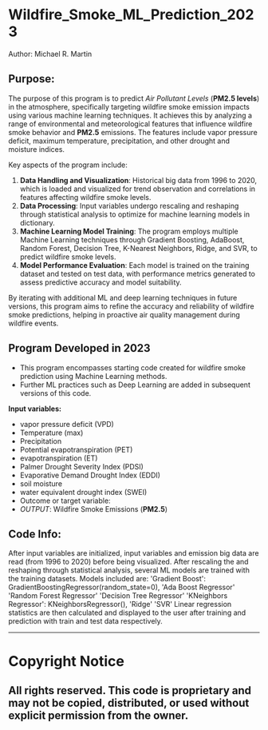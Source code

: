 # Wildfire_Smoke_ML_Prediction_2023
Author: Michael R. Martin

## Purpose:
The purpose of this program is to predict *Air Pollutant Levels* (**PM2.5 levels**) in the atmosphere, specifically targeting wildfire smoke emission impacts using various machine learning techniques. It achieves this by analyzing a range of environmental and meteorological features that influence wildfire smoke behavior and **PM2.5** emissions. The features include vapor pressure deficit, maximum temperature, precipitation, and other drought and moisture indices.

Key aspects of the program include:

1. **Data Handling and Visualization**: Historical big data from 1996 to 2020, which is loaded and visualized for trend observation and correlations in features affecting wildfire smoke levels.
2. **Data Processing**: Input variables undergo rescaling and reshaping through statistical analysis to optimize for machine learning models in dictionary.
3. **Machine Learning Model Training**: The program employs multiple Machine Learning techniques through Gradient Boosting, AdaBoost, Random Forest, Decision Tree, K-Nearest Neighbors, Ridge, and SVR, to predict wildfire smoke levels.
4. **Model Performance Evaluation**: Each model is trained on the training dataset and tested on test data, with performance metrics generated to assess predictive accuracy and model suitability.

By iterating with additional ML and deep learning techniques in future versions, this program aims to refine the accuracy and reliability of wildfire smoke predictions, helping in proactive air quality management during wildfire events.

## Program Developed in 2023
- This program encompasses starting code created for wildfire smoke prediction using Machine Learning methods.
- Further ML practices such as Deep Learning are added in subsequent versions of this code.

**Input variables:**
- vapor pressure deficit (VPD)
- Temperature (max)
- Precipitation
- Potential evapotranspiration (PET)
- evapotranspiration (ET)
- Palmer Drought Severity Index (PDSI)
- Evaporative Demand Drought Index (EDDI)
- soil moisture
- water equivalent drought index (SWEI)
- Outcome or target variable:
- *OUTPUT*: Wildfire Smoke Emissions (**PM2.5**)

## Code Info:
After input variables are initialized, input variables and emission big data are read (from 1996 to 2020) before being visualized.
After rescaling the and reshaping through statistical analysis, several ML models are trained with the training datasets. Models included are:
'Gradient Boost': GradientBoostingRegressor(random_state=0),
    'Ada Boost Regressor'
    'Random Forest Regressor'
    'Decision Tree Regressor'
    'KNeighbors Regressor': KNeighborsRegressor(),
    'Ridge'
    'SVR'
Linear regression statistics are then calculated and displayed to the user after training and prediction with train and test data respectively.

---
# Copyright Notice
All rights reserved. This code is proprietary and may not be copied, distributed, or used without explicit permission from the owner.
---
